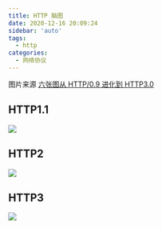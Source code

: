 ```yaml
---
title: HTTP 脑图
date: 2020-12-16 20:09:24
sidebar: 'auto'
tags:
  - http
categories:
  - 网络协议
---
```


图片来源 [六张图从 HTTP/0.9 进化到 HTTP3.0](https://juejin.im/post/6856036933723521032?utm_source=gold_browser_extension)

## HTTP1.1

![](https://alvin-cdn.oss-cn-shenzhen.aliyuncs.com/images/http1.1.png)

## HTTP2

![](https://alvin-cdn.oss-cn-shenzhen.aliyuncs.com/images/http2.png)

## HTTP3

![](https://alvin-cdn.oss-cn-shenzhen.aliyuncs.com/images/http3.png)
